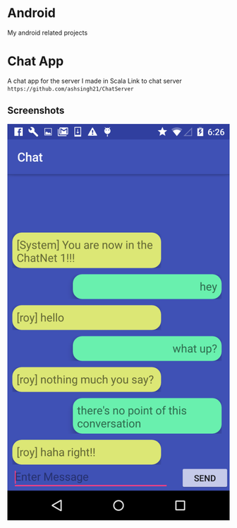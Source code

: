 # Android

My android related projects

# Chat App
A chat app for the server I made in Scala 
Link to chat server ``` https://github.com/ashsingh21/ChatServer ```

## Screenshots
![](Chat/screenshots/chat.png)
